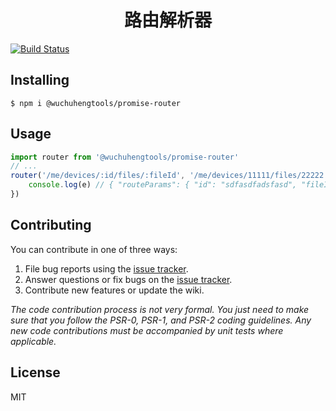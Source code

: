 <h1 align="center"> 路由解析器 </h1>

[![Build Status](https://travis-ci.org/wuchuhengtools/promise-router.svg?branch=master)](https://travis-ci.org/wuchuhengtools/promise-router)

## Installing

```shell
$ npm i @wuchuhengtools/promise-router
```

## Usage

``` typescript
import router from '@wuchuhengtools/promise-router'
// ...
router('/me/devices/:id/files/:fileId', '/me/devices/11111/files/22222').then(e => {
    console.log(e) // { "routeParams": { "id": "sdfasdfadsfasd", "fileId": "22222" } 
})
```
## Contributing

You can contribute in one of three ways:

1. File bug reports using the [issue tracker](https://github.com/wuchuhengtools/promise-router/issues).
2. Answer questions or fix bugs on the [issue tracker](https://github.com/wuchuhengtools/promise-router/issues).
3. Contribute new features or update the wiki.

_The code contribution process is not very formal. You just need to make sure that you follow the PSR-0, PSR-1, and PSR-2 coding guidelines. Any new code contributions must be accompanied by unit tests where applicable._

## License

MIT
